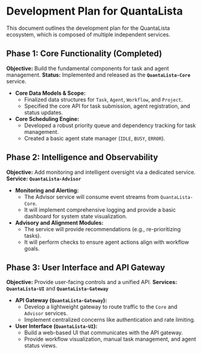 # Development Plan for QuantaLista

This document outlines the development plan for the QuantaLista ecosystem, which is composed of multiple independent services.

## Phase 1: Core Functionality (Completed)

**Objective:** Build the fundamental components for task and agent management.
**Status:** Implemented and released as the **`QuantaLista-Core`** service.

- **Core Data Models & Scope:**
  - Finalized data structures for `Task`, `Agent`, `Workflow`, and `Project`.
  - Specified the core API for task submission, agent registration, and status updates.
- **Core Scheduling Engine:**
  - Developed a robust priority queue and dependency tracking for task management.
  - Created a basic agent state manager (`IDLE`, `BUSY`, `ERROR`).

## Phase 2: Intelligence and Observability

**Objective:** Add monitoring and intelligent oversight via a dedicated service.
**Service:** **`QuantaLista-Advisor`**

- **Monitoring and Alerting:**
  - The Advisor service will consume event streams from `QuantaLista-Core`.
  - It will implement comprehensive logging and provide a basic dashboard for system state visualization.
- **Advisory and Alignment Modules:**
  - The service will provide recommendations (e.g., re-prioritizing tasks).
  - It will perform checks to ensure agent actions align with workflow goals.

## Phase 3: User Interface and API Gateway

**Objective:** Provide user-facing controls and a unified API.
**Services:** **`QuantaLista-UI`** and **`QuantaLista-Gateway`**

- **API Gateway (`QuantaLista-Gateway`):**
  - Develop a lightweight gateway to route traffic to the `Core` and `Advisor` services.
  - Implement centralized concerns like authentication and rate limiting.
- **User Interface (`QuantaLista-UI`):**
  - Build a web-based UI that communicates with the API gateway.
  - Provide workflow visualization, manual task management, and agent status views.
